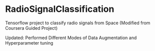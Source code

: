# RadioSignalClassification
Tensorflow project to classify radio signals from Space (Modified from Coursera Guided Project)

Updated: Performed Different Modes of Data Augmentation and Hyperparameter tuning
